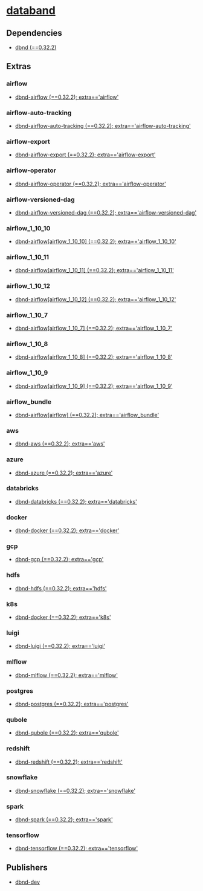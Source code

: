 # [databand](https://pypi.org/project/databand)

## Dependencies
- [dbnd (==0.32.2)](packages/d/dbnd.md)


## Extras

### airflow
- [dbnd-airflow (==0.32.2); extra=='airflow'](packages/d/dbnd-airflow.md)

### airflow-auto-tracking
- [dbnd-airflow-auto-tracking (==0.32.2); extra=='airflow-auto-tracking'](packages/d/dbnd-airflow-auto-tracking.md)

### airflow-export
- [dbnd-airflow-export (==0.32.2); extra=='airflow-export'](packages/d/dbnd-airflow-export.md)

### airflow-operator
- [dbnd-airflow-operator (==0.32.2); extra=='airflow-operator'](packages/d/dbnd-airflow-operator.md)

### airflow-versioned-dag
- [dbnd-airflow-versioned-dag (==0.32.2); extra=='airflow-versioned-dag'](packages/d/dbnd-airflow-versioned-dag.md)

### airflow_1_10_10
- [dbnd-airflow[airflow_1_10_10] (==0.32.2); extra=='airflow_1_10_10'](packages/d/dbnd-airflow.md)

### airflow_1_10_11
- [dbnd-airflow[airflow_1_10_11] (==0.32.2); extra=='airflow_1_10_11'](packages/d/dbnd-airflow.md)

### airflow_1_10_12
- [dbnd-airflow[airflow_1_10_12] (==0.32.2); extra=='airflow_1_10_12'](packages/d/dbnd-airflow.md)

### airflow_1_10_7
- [dbnd-airflow[airflow_1_10_7] (==0.32.2); extra=='airflow_1_10_7'](packages/d/dbnd-airflow.md)

### airflow_1_10_8
- [dbnd-airflow[airflow_1_10_8] (==0.32.2); extra=='airflow_1_10_8'](packages/d/dbnd-airflow.md)

### airflow_1_10_9
- [dbnd-airflow[airflow_1_10_9] (==0.32.2); extra=='airflow_1_10_9'](packages/d/dbnd-airflow.md)

### airflow_bundle
- [dbnd-airflow[airflow] (==0.32.2); extra=='airflow_bundle'](packages/d/dbnd-airflow.md)

### aws
- [dbnd-aws (==0.32.2); extra=='aws'](packages/d/dbnd-aws.md)

### azure
- [dbnd-azure (==0.32.2); extra=='azure'](packages/d/dbnd-azure.md)

### databricks
- [dbnd-databricks (==0.32.2); extra=='databricks'](packages/d/dbnd-databricks.md)

### docker
- [dbnd-docker (==0.32.2); extra=='docker'](packages/d/dbnd-docker.md)

### gcp
- [dbnd-gcp (==0.32.2); extra=='gcp'](packages/d/dbnd-gcp.md)

### hdfs
- [dbnd-hdfs (==0.32.2); extra=='hdfs'](packages/d/dbnd-hdfs.md)

### k8s
- [dbnd-docker (==0.32.2); extra=='k8s'](packages/d/dbnd-docker.md)

### luigi
- [dbnd-luigi (==0.32.2); extra=='luigi'](packages/d/dbnd-luigi.md)

### mlflow
- [dbnd-mlflow (==0.32.2); extra=='mlflow'](packages/d/dbnd-mlflow.md)

### postgres
- [dbnd-postgres (==0.32.2); extra=='postgres'](packages/d/dbnd-postgres.md)

### qubole
- [dbnd-qubole (==0.32.2); extra=='qubole'](packages/d/dbnd-qubole.md)

### redshift
- [dbnd-redshift (==0.32.2); extra=='redshift'](packages/d/dbnd-redshift.md)

### snowflake
- [dbnd-snowflake (==0.32.2); extra=='snowflake'](packages/d/dbnd-snowflake.md)

### spark
- [dbnd-spark (==0.32.2); extra=='spark'](packages/d/dbnd-spark.md)

### tensorflow
- [dbnd-tensorflow (==0.32.2); extra=='tensorflow'](packages/d/dbnd-tensorflow.md)


## Publishers
- [dbnd-dev](https://pypi.org/user/dbnd-dev)

